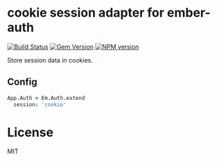 # cookie session adapter for ember-auth

[![Build Status](https://secure.travis-ci.org/heartsentwined/ember-auth-session-cookie.png)](http://travis-ci.org/heartsentwined/ember-auth-session-cookie)
[![Gem Version](https://badge.fury.io/rb/ember-auth-session-cookie-source.png)](http://badge.fury.io/rb/ember-auth-session-cookie-source)
[![NPM version](https://badge.fury.io/js/ember-auth-session-cookie.png)](http://badge.fury.io/js/ember-auth-session-cookie)

Store session data in cookies.

## Config

```coffeescript
App.Auth = Em.Auth.extend
  session: 'cookie'
```

License
=======

MIT
